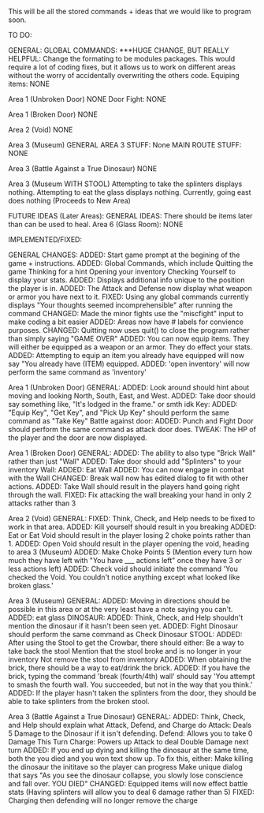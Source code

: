 This will be all the stored commands + ideas that we would like to program soon.


TO DO:

GENERAL:
  GLOBAL COMMANDS:
    ***HUGE CHANGE, BUT REALLY HELPFUL: Change the formating to be modules packages. This would require a lot of coding fixes, but it allows us to work on different areas without the worry of accidentally overwriting the others code.
    Equiping items:
        NONE

Area 1 (Unbroken Door)
  NONE
  Door Fight:
    NONE
    
Area 1 (Broken Door)
  NONE

Area 2 (Void)
  NONE

Area 3 (Museum)
  GENERAL AREA 3 STUFF:
    None
  MAIN ROUTE STUFF:
    NONE

Area 3 (Battle Against a True Dinosaur)
  NONE

Area 3 (Museum WITH STOOL)
  Attempting to take the splinters displays nothing.
  Attempting to eat the glass displays nothing.
  Currently, going east does nothing (Proceeds to New Area)

FUTURE IDEAS (Later Areas):
GENERAL IDEAS:
  There should be items later than can be used to heal.
Area 6 (Glass Room):
  NONE

IMPLEMENTED/FIXED:

GENERAL CHANGES:
  ADDED: Start game prompt at the begining of the game + instructions.
  ADDED: Global Commands, which include
    Quitting the game
    Thinking for a hint
    Opening your inventory
    Checking Yourself to display your stats.
      ADDED: Displays additional info unique to the position the player is in.
      ADDED: The Attack and Defense now display what weapon or armor you have next to it.
    FIXED: Using any global commands currently displays "Your thoughts seemed incomprehensible" after running the command
  CHANGED: Made the minor fights use the "miscfight" input to make coding a bit easier
  ADDED: Areas now have # labels for convience purposes.
  CHANGED: Quitting now uses quit() to close the program rather than simply saying "GAME OVER"
  ADDED: You can now equip items. They will either be equipped as a weapon or an armor. They do effect your stats.
    ADDED: Attempting to equip an item you already have equipped will now say "You already have (ITEM) equipped.
  ADDED: 'open inventory' will now perform the same command as 'inventory'

Area 1 (Unbroken Door)
  GENERAL:
    ADDED: Look around should hint about moving and looking North, South, East, and West.
    ADDED: Take door should say something like, "It's lodged in the frame." or smth idk
  Key:
    ADDED: "Equip Key", "Get Key", and "Pick Up Key" should perform the same command as "Take Key"
  Battle against door:
    ADDED: Punch and Fight Door should perform the same command as attack door does.
    TWEAK: The HP of the player and the door are now displayed.

Area 1 (Broken Door)
  GENERAL:
    ADDED: The ability to also type "Brick Wall" rather than just "Wall"
    ADDED: Take door should add "Splinters" to your inventory
  Wall:
    ADDED: Eat Wall
    ADDED: You can now engage in combat with the Wall
    CHANGED: Break wall now has edited dialog to fit with other actions.
    ADDED: Take Wall should result in the players hand going right through the wall.
    FIXED: Fix attacking the wall breaking your hand in only 2 attacks rather than 3

Area 2 (Void)
    GENERAL:
      FIXED: Think, Check, and Help needs to be fixed to work in that area.
      ADDED: Kill yourself should result in you breaking
      ADDED: Eat or Eat Void should result in the player losing 2 choke points rather than 1.
      ADDED: Open Void should result in the player opening the void, heading to area 3 (Museum)
      ADDED: Make Choke Points 5 (Mention every turn how much they have left with "You have ___ actions left" once they have 3 or less actions left)
      ADDED: Check void should initiate the command 'You checked the Void. You couldn't notice anything except what looked like broken glass.'

Area 3 (Museum)
    GENERAL:
      ADDED: Moving in directions should be possible in this area or at the very least have a note saying you can't.
      ADDED: eat glass
    DINOSAUR:
      ADDED: Think, Check, and Help shouldn't mention the dinosaur if it hasn't been seen yet.
      ADDED: Fight Dinosaur should perform the same command as Check Dinosaur
    STOOL:
      ADDED: After using the Stool to get the Crowbar, there should either:
        Be a way to take back the stool
        Mention that the stool broke and is no longer in your inventory
        Not remove the stool from inventory
      ADDED: When obtaining the brick, there should be a way to eat/drink the brick.
      ADDED: If you have the brick, typing the command 'break (fourth/4th) wall' should say 'You attempt to smash the fourth wall. You succeeded, but not in the way that you think.'
      ADDED: If the player hasn't taken the splinters from the door, they should be able to take splinters from the broken stool.

Area 3 (Battle Against a True Dinosaur)
    GENERAL:
      ADDED: Think, Check, and Help should explain what Attack, Defend, and Charge do
        Attack: Deals 5 Damage to the Dinosaur if it isn't defending.
        Defend: Allows you to take 0 Damage This Turn
        Charge: Powers up Attack to deal Double Damage next turn
      ADDED: If you end up dying and killing the dinosaur at the same time, both the you died and you won text show up. To fix this, either:
        Make killing the dinosaur the inititave so the player can progress
        Make unique dialog that says "As you see the dinosaur collapse, you slowly lose conscience and fall over. YOU DIED"
      CHANGED: Equipped items will now effect battle stats (Having splinters will allow you to deal 6 damage rather than 5)
      FIXED: Charging then defending will no longer remove the charge
